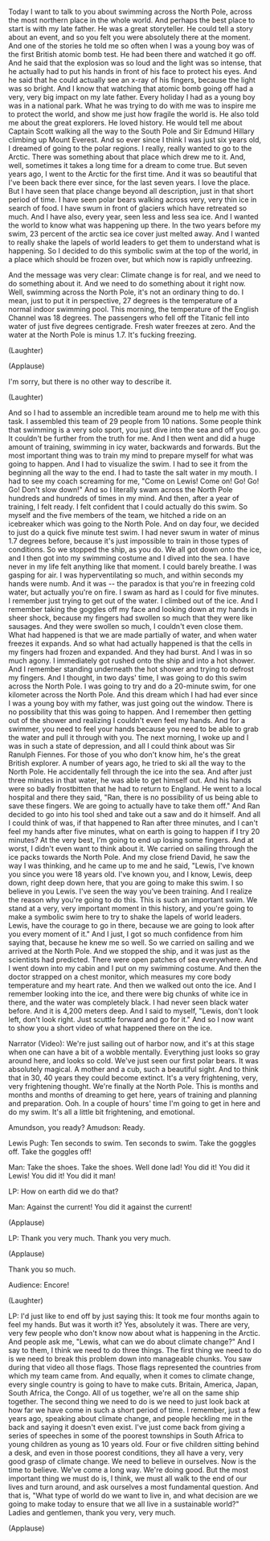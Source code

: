 
Today I want to talk to you about
swimming across the North Pole,
across the most northern place in the whole world.
And perhaps the best place to start is with my late father.
He was a great storyteller.
He could tell a story about an event,
and so you felt you were absolutely there at the moment.
And one of the stories he told me so often when I was a young boy
was of the first British atomic bomb test.
He had been there and watched it go off.
And he said that the explosion was so loud
and the light was so intense,
that he actually had to put his hands in front of his face to protect his eyes.
And he said that he could actually see an x-ray
of his fingers,
because the light was so bright.
And I know that watching that atomic bomb going off
had a very, very big impact on my late father.
Every holiday I had as a young boy
was in a national park.
What he was trying to do with me was to inspire me
to protect the world,
and show me just how fragile the world is.
He also told me about the great explorers.
He loved history. He would tell me about Captain Scott
walking all the way to the South Pole
and Sir Edmund Hillary climbing up Mount Everest.
And so ever since I think I was just six years old,
I dreamed of going to the polar regions.
I really, really wanted to go to the Arctic.
There was something about that place
which drew me to it.
And, well, sometimes it takes a long time
for a dream to come true.
But seven years ago, I went to the Arctic
for the first time.
And it was so beautiful that I&#39;ve been back there
ever since, for the last seven years.
I love the place.
But I have seen that place change
beyond all description,
just in that short period of time.
I have seen polar bears walking across very, very thin ice
in search of food.
I have swum in front of glaciers
which have retreated so much.
And I have also, every year,
seen less and less sea ice.
And I wanted the world to know what was happening up there.
In the two years before my swim,
23 percent of the arctic sea ice cover
just melted away.
And I wanted to really shake the lapels of world leaders
to get them to understand what is happening.
So I decided to do this symbolic swim
at the top of the world, in a place which should be frozen over,
but which now is rapidly unfreezing.

And the message was very clear:
Climate change is for real,
and we need to do something about it.
And we need to do something about it right now.
Well, swimming across the North Pole,
it&#39;s not an ordinary thing to do.
I mean, just to put it in perspective,
27 degrees is the temperature of a normal indoor swimming pool.
This morning, the temperature of the English Channel was 18 degrees.
The passengers who fell off the Titanic
fell into water of just five degrees centigrade.
Fresh water freezes at zero.
And the water at the North Pole is minus 1.7.
It&#39;s fucking freezing.

(Laughter)


(Applause)

I&#39;m sorry, but there is no other way to describe it.

(Laughter)

And so I had to assemble an incredible team around me
to help me with this task.
I assembled this team of 29 people from 10 nations.
Some people think that swimming is a very solo sport,
you just dive into the sea and off you go.
It couldn&#39;t be further from the truth for me.
And I then went and did a huge amount of training,
swimming in icy water, backwards and forwards.
But the most important thing was to train my mind
to prepare myself for what was going to happen.
And I had to visualize the swim.
I had to see it from the beginning all the way to the end.
I had to taste the salt water in my mouth.
I had to see my coach screaming for me,
&quot;Come on Lewis! Come on! Go! Go! Go! Don&#39;t slow down!&quot;
And so I literally swam across the North Pole
hundreds and hundreds of times in my mind.
And then, after a year of training, I felt ready.
I felt confident that I could actually
do this swim.
So myself and the five members of the team,
we hitched a ride on an icebreaker
which was going to the North Pole.
And on day four, we decided to just do a quick
five minute test swim.
I had never swum in water of minus 1.7 degrees before,
because it&#39;s just impossible to train
in those types of conditions.
So we stopped the ship, as you do.
We all got down onto the ice,
and I then got into my swimming costume
and I dived into the sea.
I have never in my life felt anything
like that moment.
I could barely breathe. I was gasping for air.
I was hyperventilating so much,
and within seconds my hands were numb.
And it was -- the paradox is
that you&#39;re in freezing cold water,
but actually you&#39;re on fire.
I swam as hard as I could for five minutes.
I remember just trying to get out of the water.
I climbed out of the ice.
And I remember taking the goggles off my face
and looking down at my hands in sheer shock,
because my fingers
had swollen so much that they were like sausages.
And they were swollen so much, I couldn&#39;t even close them.
What had happened is that we are made partially of water,
and when water freezes it expands.
And so what had actually happened is
that the cells in my fingers had frozen and expanded.
And they had burst. And I was in so much agony.
I immediately got rushed onto the ship and into a hot shower.
And I remember standing underneath the hot shower
and trying to defrost my fingers.
And I thought, in two days&#39; time, I was going to do this swim across the North Pole.
I was going to try and do a 20-minute swim,
for one kilometer across the North Pole.
And this dream which I had had ever since I was a young boy
with my father, was just going out the window.
There is no possibility that this was going to happen.
And I remember then getting out of the shower
and realizing I couldn&#39;t even feel my hands.
And for a swimmer, you need to feel your hands
because you need to be able to grab the water
and pull it through with you.
The next morning, I woke up
and I was in such a state of depression,
and all I could think about was Sir Ranulph Fiennes.
For those of you who don&#39;t know him, he&#39;s the great British explorer.
A number of years ago, he tried to ski all the way to the North Pole.
He accidentally fell through the ice into the sea.
And after just three minutes in that water,
he was able
to get himself out.
And his hands were so badly frostbitten
that he had to return to England.
He went to a local hospital and there they said,
&quot;Ran, there is no possibility
of us being able to save these fingers.
We are going to actually have to take them off.&quot;
And Ran decided to go into his tool shed
and take out a saw
and do it himself.
And all I could think of was, if that happened to Ran after three minutes,
and I can&#39;t feel my hands after five minutes,
what on earth is going to happen if I try 20 minutes?
At the very best, I&#39;m going to end up losing some fingers.
And at worst, I didn&#39;t even want to think about it.
We carried on sailing through the ice packs towards the North Pole.
And my close friend David, he saw the way I was thinking,
and he came up to me and he said, &quot;Lewis,
I&#39;ve known you since you were 18 years old.
I&#39;ve known you, and I know, Lewis,
deep down, right deep down here,
that you are going to make this swim.
I so believe in you Lewis. I&#39;ve seen the way you&#39;ve been training.
And I realize the reason why you&#39;re going to do this.
This is such an important swim.
We stand at a very, very important moment in this history,
and you&#39;re going to make a symbolic swim here
to try to shake the lapels of world leaders.
Lewis, have the courage to go in there,
because we are going to look after you every moment of it.&quot;
And I just, I got so much confidence from him saying that,
because he knew me so well.
So we carried on sailing and we arrived at the North Pole.
And we stopped the ship,
and it was just as the scientists had predicted.
There were open patches of sea everywhere.
And I went down into my cabin
and I put on my swimming costume.
And then the doctor strapped on a chest monitor,
which measures my core body temperature
and my heart rate.
And then we walked out onto the ice.
And I remember looking into the ice,
and there were big chunks of white ice in there,
and the water was completely black.
I had never seen black water before.
And it is 4,200 meters deep.
And I said to myself, &quot;Lewis, don&#39;t look left, don&#39;t look right.
Just scuttle forward and go for it.&quot;
And so I now want to show you a short video
of what happened there on the ice.

Narrator (Video): We&#39;re just sailing out of harbor now, and it&#39;s at this stage
when one can have a bit of a wobble mentally.
Everything just looks so gray around here,
and looks so cold.
We&#39;ve just seen our first polar bears.
It was absolutely magical.
A mother and a cub, such a beautiful sight.
And to think that in 30, 40 years
they could become extinct.
It&#39;s a very frightening, very, very frightening thought.
We&#39;re finally at the North Pole. This is
months and months and months of dreaming to get here,
years of training and planning and preparation.
Ooh. In a couple of hours&#39; time I&#39;m going to get in here and do my swim.
It&#39;s all a little bit frightening,
and emotional.

Amundson, you ready? Amudson: Ready.

Lewis Pugh: Ten seconds to swim. Ten seconds to swim.
Take the goggles off. Take the goggles off!

Man: Take the shoes. Take the shoes.
Well done lad! You did it! You did it Lewis!
You did it! You did it man!

LP: How on earth did we do that?

Man: Against the current! You did it against the current!

(Applause)


LP: Thank you very much. Thank you very much.

(Applause)

Thank you so much.

Audience: Encore!

(Laughter)


LP: I&#39;d just like to end off by just saying this:
It took me four months again to feel my hands.
But was it worth it? Yes, absolutely it was.
There are very, very few people who don&#39;t know now
about what is happening in the Arctic.
And people ask me, &quot;Lewis, what can we do about climate change?&quot;
And I say to them,
I think we need to do three things.
The first thing we need to do is we need to break this problem down
into manageable chunks.
You saw during that video all those flags.
Those flags represented the countries
from which my team came from.
And equally, when it comes to climate change,
every single country is going to have to make cuts.
Britain, America, Japan,
South Africa, the Congo.
All of us together, we&#39;re all on the same ship together.
The second thing we need to do is
we need to just look back
at how far we have come
in such a short period of time.
I remember, just a few years ago, speaking about climate change,
and people heckling me in the back
and saying it doesn&#39;t even exist.
I&#39;ve just come back from giving a series of speeches
in some of the poorest townships in South Africa
to young children as young as 10 years old.
Four or five children sitting behind a desk,
and even in those poorest conditions,
they all have a very, very good grasp
of climate change.
We need to believe in ourselves.
Now is the time to believe.
We&#39;ve come a long way. We&#39;re doing good.
But the most important thing we must do
is, I think, we must all walk to the end of our lives
and turn around, and ask ourselves a most fundamental question.
And that is, &quot;What type of world do we want to live in,
and what decision are we going to make today
to ensure that we all live
in a sustainable world?&quot;
Ladies and gentlemen, thank you very, very much.

(Applause)

